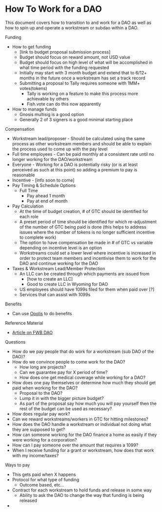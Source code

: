 # How To Work for a DAO

This document covers how to transition to and work for a DAO as well as how to spin up and operate a workstream or subdao within a DAO.

Funding



* How to get funding
    * [link to budget proposal submission process]
    * Budget should focus on reward amount, not USD value
    * Budget should focus on high level of what will be accomplished in what time period with the funding requested
    * Initially may start with 3 month budget and extend that to 6/12+ months in the future once a workstream has set a track record
    * Submitting a proposal to Tally requires someone with 1MM+ votes(tokens)
        * Tally is working on a feature to make this process more achievable by others
        * Fish.vote can do this now apparently
* How to manage funds
    * Gnosis multisig is a good option
    * Generally 2 of 3 signers is a good minimal starting place

Compensation



* Workstream lead/proposer - Should be calculated using the same process as other workstream members and should be able to explain the process used to come up with the pay level
* Full time employees - Can be paid monthly at a consistent rate until no longer working for the DAO/workstream
* Everyone - Working for a DAO is potentially risky (or is at least perceived as such at this point) so adding a premium to pay is reasonable
* Incentive - [info soon to come]
* Pay Timing & Schedule Options
    * Full Time
        * Pay ahead 1 month
        * Pay at end of month
* Pay Calculation
    * At the time of budget creation, # of GTC should be identified for each role
    * A preset period of time should be identified for which re-adjustment of the number of GTC being paid is done (this helps to address issues where the number of tokens is no longer sufficient incentive to complete work)
    * The option to have compensation be made in # of GTC vs variable depending on incentive level is an option
    * Workstreams could set a lower level where incentive is increased in order to protect team members and incentivise them to work for the DAO and continue working for the DAO
* Taxes & Workstream Lead/Member Protection
    * An LLC can be created through which payments are issued from
        * [how to create an LLC]
        * Good to create LLC in Wyoming for DAO
    * US employees should have 1099s filed for them when paid over [?]
    * Services that can assist with 1099s

Benefits



* Can use [Opolis](https://opolis.co/) to do benefits

Reference Material



* [Article on FWB DAO](https://zhang.mirror.xyz/9sRa2kNDUpkWoQkWw67bJ8PczFyTSX8fotf7JOddxew)

Questions



* How do we pay people that do work for a workstream (sub DAO of the DAO)?
* How do we convince people to come work for the DAO?
    * How long are projects?
    * Can we guarantee pay for X period of time?
    * How does one get medical coverage while working for a DAO?
* How does one pay themselves or determine how much they should get paid when working for the DAO?
    * Proposal to the DAO?
    * Lump it in with the bigger picture budget?
    * As part of the proposal say how much you will pay yourself then the rest of the budget can be used as necessary?
* How does regular pay work?
* Can we reward workstreams/workers in GTC for hitting milestones?
* How does the DAO handle a workstream or individual not doing what they are supposed to get?
* How can someone working for the DAO finance a home as easily if they were working for a corporation?
* How can I pay someone over the amount that requires a 1099?
* When I receive funding for a grant or workstream, how does that work with my income/taxes? 

Ways to pay



* This gets paid when X happens
* Protocol for what type of funding
    * Outcome based, etc…
* Contract for each workstream to hold funds and release in some way
    * Ability to ask the DAO to change the way that funding is being released
* 
